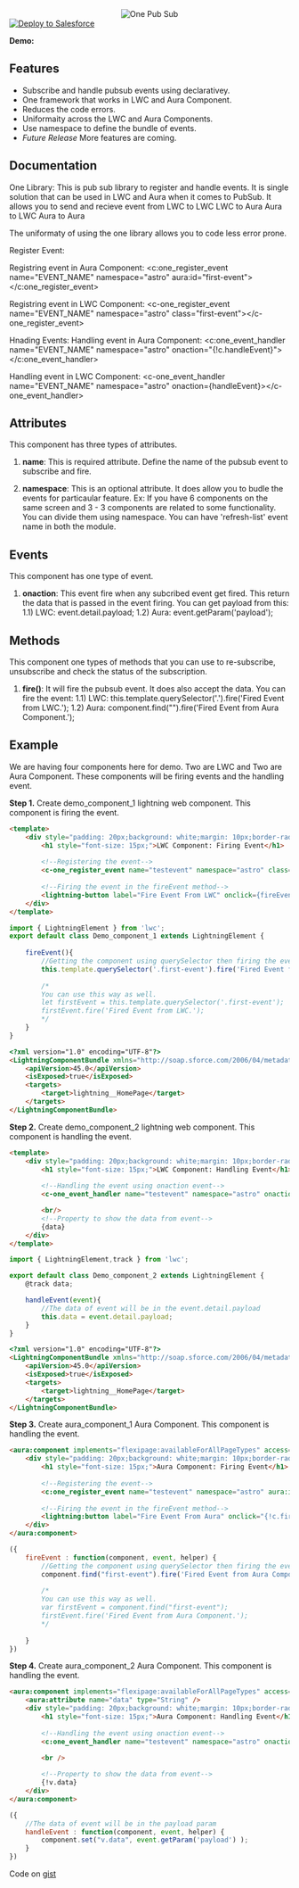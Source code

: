 <div align="center">
  <img alt="One Pub Sub"
       src="https://raw.githubusercontent.com/TheVishnuKumar/one-pub-sub-lwc/master/one%20pub%20sub.png">
</div>
<a href="https://githubsfdeploy.herokuapp.com?owner=TheVishnuKumar&repo=">
  <img alt="Deploy to Salesforce"
       src="https://raw.githubusercontent.com/afawcett/githubsfdeploy/master/deploy.png">
</a>

**Demo:** 

Features
-------------
- Subscribe and handle pubsub events using declarativey.
- One framework that works in LWC and Aura Component.
- Reduces the code errors.
- Uniformaity across the LWC and Aura Components.
- Use namespace to define the bundle of events.
- *Future Release* More features are coming.


Documentation
-------------
One Library: This is pub sub library to register and handle events. It is single solution that can be used in LWC and Aura when it comes to PubSub. It allows you to send and recieve event from 
LWC to LWC
LWC to Aura
Aura to LWC
Aura to Aura

The uniformaty of using the one library allows you to code less error prone.

Register Event:

Registring event in Aura Component:
<c:one_register_event name="EVENT_NAME" namespace="astro" aura:id="first-event"></c:one_register_event>

Registring event in LWC Component:
<c-one_register_event name="EVENT_NAME" namespace="astro" class="first-event"></c-one_register_event>

Hnading Events:
Handling event in Aura Component:
<c:one_event_handler name="EVENT_NAME" namespace="astro" onaction="{!c.handleEvent}"></c:one_event_handler>

Handling event in LWC Component:
<c-one_event_handler name="EVENT_NAME" namespace="astro" onaction={handleEvent}></c-one_event_handler>


Attributes
----------
This component has three types of attributes.
1. **name**: This is required attribute. Define the name of the pubsub event to subscribe and fire.

2. **namespace**: This is an optional attribute. It does allow you to budle the events for particaular feature. Ex: If you have 6 components on the same screen and 3 - 3 components are related to some functionality. You can divide them using namespace. You can have 'refresh-list' event name in both the module.


Events
------
This component has one type of event.
1. **onaction**: This event fire when any subcribed event get fired. This return the data that is passed in the event firing.
You can get payload from this: 
1.1) LWC: event.detail.payload;
1.2) Aura: event.getParam('payload');


Methods
----------
This component one types of methods that you can use to re-subscribe, unsubscribe and check the status of the subscription.
1. **fire()**: It will fire the pubsub event. It does also accept the data. You can fire the event:
1.1) LWC: this.template.querySelector('.<Class Name>').fire('Fired Event from LWC.');
1.2) Aura: component.find("<Aura ID>").fire('Fired Event from Aura Component.');


Example
-------------
We are having four components here for demo. Two are LWC and Two are Aura Component. These components will be firing events and the handling event.

**Step 1.** Create demo_component_1 lightning web component. This component is firing the event.
```html
<template>
    <div style="padding: 20px;background: white;margin: 10px;border-radius: 4px;height: 120px;">
        <h1 style="font-size: 15px;">LWC Component: Firing Event</h1>
        
        <!--Registering the event-->
        <c-one_register_event name="testevent" namespace="astro" class="first-event"></c-one_register_event>
        
        <!--Firing the event in the fireEvent method-->
        <lightning-button label="Fire Event From LWC" onclick={fireEvent}></lightning-button>
    </div>
</template>
```

```javascript
import { LightningElement } from 'lwc';
export default class Demo_component_1 extends LightningElement {
    
    fireEvent(){
        //Getting the component using querySelector then firing the event using fire() method.
        this.template.querySelector('.first-event').fire('Fired Event from LWC.');
        
        /*
        You can use this way as well.
        let firstEvent = this.template.querySelector('.first-event');
        firstEvent.fire('Fired Event from LWC.');
        */
    }
}
```

```html
<?xml version="1.0" encoding="UTF-8"?>
<LightningComponentBundle xmlns="http://soap.sforce.com/2006/04/metadata" fqn="demo_component_1">
    <apiVersion>45.0</apiVersion>
    <isExposed>true</isExposed>
    <targets>
        <target>lightning__HomePage</target>
    </targets>
</LightningComponentBundle>
```

**Step 2.** Create demo_component_2 lightning web component. This component is handling the event.
```html
<template>
    <div style="padding: 20px;background: white;margin: 10px;border-radius: 4px;height: 120px;">
        <h1 style="font-size: 15px;">LWC Component: Handling Event</h1>
        
        <!--Handling the event using onaction event-->
        <c-one_event_handler name="testevent" namespace="astro" onaction={handleEvent}></c-one_event_handler>

        <br/>
        <!--Property to show the data from event-->
        {data}
    </div>
</template>
```

```javascript
import { LightningElement,track } from 'lwc';

export default class Demo_component_2 extends LightningElement {
    @track data;

    handleEvent(event){
        //The data of event will be in the event.detail.payload
        this.data = event.detail.payload;
    }
}
```

```html
<?xml version="1.0" encoding="UTF-8"?>
<LightningComponentBundle xmlns="http://soap.sforce.com/2006/04/metadata" fqn="demo_component_2">
    <apiVersion>45.0</apiVersion>
    <isExposed>true</isExposed>
    <targets>
        <target>lightning__HomePage</target>
    </targets>
</LightningComponentBundle>
```

**Step 3.** Create aura_component_1 Aura Component. This component is handling the event.
```html
<aura:component implements="flexipage:availableForAllPageTypes" access="global">
    <div style="padding: 20px;background: white;margin: 10px;border-radius: 4px;height: 120px;">
        <h1 style="font-size: 15px;">Aura Component: Firing Event</h1>
        
        <!--Registering the event-->
        <c:one_register_event name="testevent" namespace="astro" aura:id="first-event"></c:one_register_event>
        
        <!--Firing the event in the fireEvent method-->
        <lightning:button label="Fire Event From Aura" onclick="{!c.fireEvent}"></lightning:button>
    </div>
</aura:component>
```

```javascript
({
    fireEvent : function(component, event, helper) {
        //Getting the component using querySelector then firing the event using fire() method.
        component.find("first-event").fire('Fired Event from Aura Component.');
        
        /*
        You can use this way as well.
        var firstEvent = component.find("first-event");
        firstEvent.fire('Fired Event from Aura Component.');
        */
        
    }
})
```

**Step 4.** Create aura_component_2 Aura Component. This component is handling the event.
```html
<aura:component implements="flexipage:availableForAllPageTypes" access="global">
    <aura:attribute name="data" type="String" />
    <div style="padding: 20px;background: white;margin: 10px;border-radius: 4px;height: 120px;height: 120px;">
        <h1 style="font-size: 15px;">Aura Component: Handling Event</h1>
      
        <!--Handling the event using onaction event-->
        <c:one_event_handler name="testevent" namespace="astro" onaction="{!c.handleEvent}"></c:one_event_handler>

        <br />
        
        <!--Property to show the data from event-->
        {!v.data}
    </div>
</aura:component>
```

```javascript
({
    //The data of event will be in the payload param
    handleEvent : function(component, event, helper) {
        component.set("v.data", event.getParam('payload') );
    }
})
```


Code on  <a href="https://gist.github.com/TheVishnuKumar/2f7fb4c8dba46142e14342391c56661c">gist</a>

